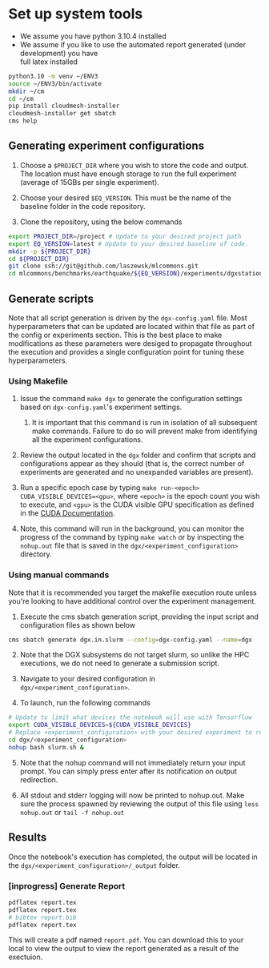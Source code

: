 # Set up system tools

* We assume you have python 3.10.4 installed 
* We assume if you like to use the automated report generated (under development) you have  
  full latex installed

  
```bash
python3.10 -m venv ~/ENV3
source ~/ENV3/bin/activate
mkdir ~/cm
cd ~/cm
pip install cloudmesh-installer
cloudmesh-installer get sbatch
cms help
```

## Generating experiment configurations

1. Choose a `$PROJECT_DIR` where you wish to store the code and output.  The location must have enough storage to run the full experiment (average of 15GBs per single experiment).

2. Choose your desired `$EQ_VERSION`.  This must be the name of the baseline folder in the code repository.

3. Clone the repository, using the below commands


```bash
export PROJECT_DIR=/project # Update to your desired project path
export EQ_VERSION=latest # Update to your desired baseline of code.
mkdir -p ${PROJECT_DIR}
cd ${PROJECT_DIR}
git clone ssh://git@github.com/laszewsk/mlcommons.git 
cd mlcommons/benchmarks/earthquake/${EQ_VERSION}/experiments/dgxstation
```

## Generate scripts

Note that all script generation is driven by the `dgx-config.yaml` file.
Most hyperparameters that can be updated are located within that file as part of the config or experiments section.
This is the best place to make modifications as these parameters were desiged to propagate throughout the execution and provides a single configuration point for tuning these hyperparameters.

### Using Makefile

1. Issue the command `make dgx` to generate the configuration settings based on `dgx-config.yaml`'s experiment settings.

   1. It is important that this command is run in isolation of all subsequent make commands.  Failure to do so will prevent make from identifying all the experiment configurations.

2. Review the output located in the `dgx` folder and confirm that scripts and configurations appear as they should (that is, the correct number of experiments are generated and no unexpanded variables are present).

3. Run a specific epoch case by typing `make run-<epoch> CUDA_VISIBLE_DEVICES=<gpu>`, where `<epoch>` is the epoch count you wish to execute, and `<gpu>` is the CUDA visible GPU specification as defined in the [CUDA Documentation](https://docs.nvidia.com/cuda/cuda-c-programming-guide/index.html#env-vars).

4. Note, this command will run in the background, you can monitor the progress of the command by typing `make watch` or by inspecting the `nohup.out` file that is saved in the `dgx/<experiment_configuration>` directory.


### Using manual commands

Note that it is recommended you target the makefile execution route unless you're looking to have additional control over the experiment management.

1.  Execute the cms sbatch generation script, providing the input script and configuration files as shown below

```bash
cms sbatch generate dgx.in.slurm --config=dgx-config.yaml --name=dgx
```

2. Note that the DGX subsystems do not target slurm, so unlike the HPC executions, we do not need to generate a submission script.

3. Navigate to your desired configuration in `dgx/<experiment_configuration>`.

4. To launch, run the following commands

```bash
# Update to limit what devices the notebook will use with Tensorflow
export CUDA_VISIBLE_DEVICES=${CUDA_VISIBLE_DEVICES}
# Replace <experiment_configuration> with your desired experiment to run
cd dgx/<experiment_configuration>
nohup bash slurm.sh &
```

5. Note that the nohup command will not immediately return your input prompt.  You can simply press enter after its notification on output redirection.

6. All stdout and stderr logging will now be printed to nohup.out.  Make sure the process spawned by reviewing the output of this file using `less nohup.out` or `tail -f nohup.out`


## Results

Once the notebook's execution has completed, the output will be located in the `dgx/<experiment_configuration>/_output` folder. 



### [inprogress] Generate Report

```bash
pdflatex report.tex
pdflatex report.tex
# bibtex report.bib
pdflatex report.tex
```

This will create a pdf named `report.pdf`.  You can download this to
your local to view the output to view the report generated as a result
of the exectuion.
